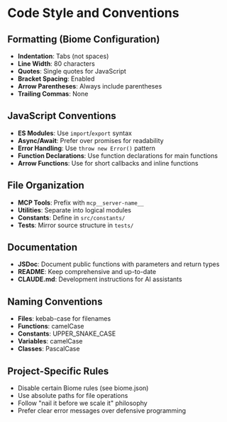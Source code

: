 # Code Style and Conventions

## Formatting (Biome Configuration)
- **Indentation**: Tabs (not spaces)
- **Line Width**: 80 characters
- **Quotes**: Single quotes for JavaScript
- **Bracket Spacing**: Enabled
- **Arrow Parentheses**: Always include parentheses
- **Trailing Commas**: None

## JavaScript Conventions
- **ES Modules**: Use `import`/`export` syntax
- **Async/Await**: Prefer over promises for readability
- **Error Handling**: Use `throw new Error()` pattern
- **Function Declarations**: Use function declarations for main functions
- **Arrow Functions**: Use for short callbacks and inline functions

## File Organization
- **MCP Tools**: Prefix with `mcp__server-name__`
- **Utilities**: Separate into logical modules
- **Constants**: Define in `src/constants/`
- **Tests**: Mirror source structure in `tests/`

## Documentation
- **JSDoc**: Document public functions with parameters and return types
- **README**: Keep comprehensive and up-to-date
- **CLAUDE.md**: Development instructions for AI assistants

## Naming Conventions
- **Files**: kebab-case for filenames
- **Functions**: camelCase
- **Constants**: UPPER_SNAKE_CASE
- **Variables**: camelCase
- **Classes**: PascalCase

## Project-Specific Rules
- Disable certain Biome rules (see biome.json)
- Use absolute paths for file operations
- Follow "nail it before we scale it" philosophy
- Prefer clear error messages over defensive programming